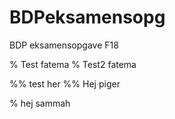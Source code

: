 # BDPeksamensopg
BDP eksamensopgave F18

% Test fatema
% Test2 fatema

%% test her 
%% Hej piger

% hej sammah